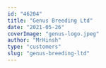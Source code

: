```yaml
---
id: "46204"
title: "Genus Breeding Ltd"
date: "2021-05-26"
coverImage: "genus-logo.jpeg"
author: "MrHinsh"
type: "customers"
slug: "genus-breeding-ltd"
---
```

